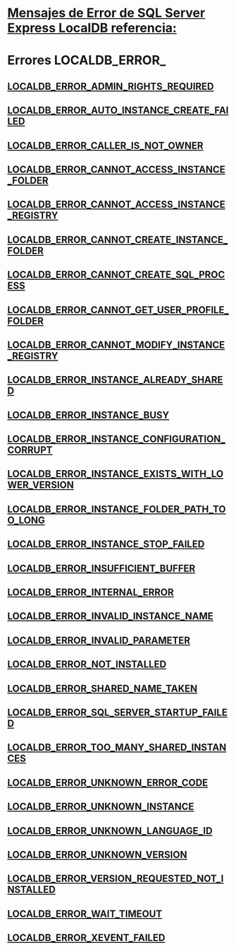 # [Mensajes de Error de SQL Server Express LocalDB referencia:](sql-server-express-localdb-reference-error-messages.md)

# Errores LOCALDB_ERROR_
## [LOCALDB_ERROR_ADMIN_RIGHTS_REQUIRED](localdb-error-admin-rights-required.md)
## [LOCALDB_ERROR_AUTO_INSTANCE_CREATE_FAILED](localdb-error-auto-instance-create-failed.md)
## [LOCALDB_ERROR_CALLER_IS_NOT_OWNER](localdb-error-caller-is-not-owner.md)
## [LOCALDB_ERROR_CANNOT_ACCESS_INSTANCE_FOLDER](localdb-error-cannot-access-instance-folder.md)
## [LOCALDB_ERROR_CANNOT_ACCESS_INSTANCE_REGISTRY](localdb-error-cannot-access-instance-registry.md)
## [LOCALDB_ERROR_CANNOT_CREATE_INSTANCE_FOLDER](localdb-error-cannot-create-instance-folder.md)
## [LOCALDB_ERROR_CANNOT_CREATE_SQL_PROCESS](localdb-error-cannot-create-sql-process.md)
## [LOCALDB_ERROR_CANNOT_GET_USER_PROFILE_FOLDER](localdb-error-cannot-get-user-profile-folder.md)
## [LOCALDB_ERROR_CANNOT_MODIFY_INSTANCE_REGISTRY](localdb-error-cannot-modify-instance-registry.md)
## [LOCALDB_ERROR_INSTANCE_ALREADY_SHARED](localdb-error-instance-already-shared.md)
## [LOCALDB_ERROR_INSTANCE_BUSY](localdb-error-instance-busy.md)
## [LOCALDB_ERROR_INSTANCE_CONFIGURATION_CORRUPT](localdb-error-instance-configuration-corrupt.md)
## [LOCALDB_ERROR_INSTANCE_EXISTS_WITH_LOWER_VERSION](localdb-error-instance-exists-with-lower-version.md)
## [LOCALDB_ERROR_INSTANCE_FOLDER_PATH_TOO_LONG](localdb-error-instance-folder-path-too-long.md)
## [LOCALDB_ERROR_INSTANCE_STOP_FAILED](localdb-error-instance-stop-failed.md)
## [LOCALDB_ERROR_INSUFFICIENT_BUFFER](localdb-error-insufficient-buffer.md)
## [LOCALDB_ERROR_INTERNAL_ERROR](localdb-error-internal-error.md)
## [LOCALDB_ERROR_INVALID_INSTANCE_NAME](localdb-error-invalid-instance-name.md)
## [LOCALDB_ERROR_INVALID_PARAMETER](localdb-error-invalid-parameter.md)
## [LOCALDB_ERROR_NOT_INSTALLED](localdb-error-not-installed.md)
## [LOCALDB_ERROR_SHARED_NAME_TAKEN](localdb-error-shared-name-taken.md)
## [LOCALDB_ERROR_SQL_SERVER_STARTUP_FAILED](localdb-error-sql-server-startup-failed.md)
## [LOCALDB_ERROR_TOO_MANY_SHARED_INSTANCES](localdb-error-too-many-shared-instances.md)
## [LOCALDB_ERROR_UNKNOWN_ERROR_CODE](localdb-error-unknown-error-code.md)
## [LOCALDB_ERROR_UNKNOWN_INSTANCE](localdb-error-unknown-instance.md)
## [LOCALDB_ERROR_UNKNOWN_LANGUAGE_ID](localdb-error-unknown-language-id.md)
## [LOCALDB_ERROR_UNKNOWN_VERSION](localdb-error-unknown-version.md)
## [LOCALDB_ERROR_VERSION_REQUESTED_NOT_INSTALLED](localdb-error-version-requested-not-installed.md)
## [LOCALDB_ERROR_WAIT_TIMEOUT](localdb-error-wait-timeout.md)
## [LOCALDB_ERROR_XEVENT_FAILED](localdb-error-xevent-failed.md)
